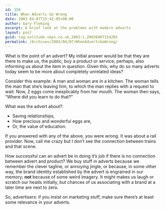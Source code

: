```yaml
---
id: 156
title: When Adverts Go Wrong
date: 2003-04-07T15:42:05+00:00
author: Gary Fleming
excerpt: A brief look at the problems with modern adverts
layout: post
guid: tag:solitude.vkps.co.uk,2003:1,20030407154205
permalink: /Archives/2003/04/07/WhenAdvertsGoWrong/
---
```

What is the point of an advert? My initial answer would be that they are there to make us, the public, buy a product or service; perhaps, also informing us about the item in question. Given this, why do so many adverts today seem to be more about completely unrelated ideas?

Consider this example: A man and woman are in a kitchen. The woman tells the man that she&#8217;s leaving him, to which the man replies with a request to wait. Now, 2 eggs come inexplicably from her mouth. The woman then says, &#8220;Where did you learn to do that?&#8221;

What was the advert about?:

  * Saving relationships,
  * How precious and wonderful eggs are,
  * Or, the value of education.

If you answered with any of the above, you were wrong. It was about a rail provider. Now, call me crazy but I don&#8217;t see the connection between trains and that scene.

How successful can an advert be in doing it&#8217;s job if there is no connection between advert and product? We buy stuff in adverts because we remember the clever tagline, or annoying jingle, or because, in some other way, the brand identity established by the advert is engrained in our memory; **not** because of some weird imagery. It might makes us laugh or scratch our heads initially, but chances of us associating with a brand at a later time are next to zero.

So, advertisers: if you insist on marketing stuff, make sure there&#8217;s at least some relevance in your adverts.
